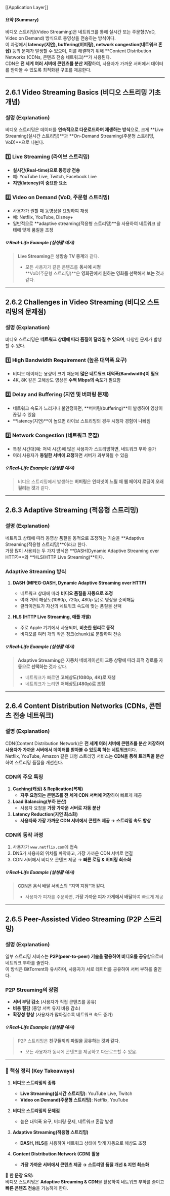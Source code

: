 [[Application Layer]]

#### **요약 (Summary)**

비디오 스트리밍(Video Streaming)은 네트워크를 통해 실시간 또는 주문형(VoD, Video on Demand) 방식으로 동영상을 전송하는 방식이다.  
이 과정에서 **latency(지연), buffering(버퍼링), network congestion(네트워크 혼잡)** 등의 문제가 발생할 수 있으며, 이를 해결하기 위해 **Content Distribution Networks (CDNs, 콘텐츠 전송 네트워크)**가 사용된다.  
CDN은 **전 세계 여러 서버에 콘텐츠를 분산 저장**하여, 사용자가 가까운 서버에서 데이터를 받아볼 수 있도록 최적화된 구조를 제공한다.

---

## **2.6.1 Video Streaming Basics (비디오 스트리밍 기초 개념)**

### **설명 (Explanation)**

비디오 스트리밍은 데이터를 **연속적으로 다운로드하며 재생하는 방식**으로, 크게 **Live Streaming(실시간 스트리밍)**과 **On-Demand Streaming(주문형 스트리밍, VoD)**으로 나뉜다.

### **1️⃣ Live Streaming (라이브 스트리밍)**

- **실시간(Real-time)으로 동영상 전송**
- 예: YouTube Live, Twitch, Facebook Live
- **지연(latency)이 중요한 요소**

### **2️⃣ Video on Demand (VoD, 주문형 스트리밍)**

- 사용자가 원할 때 동영상을 요청하여 재생
- 예: Netflix, YouTube, Disney+
- 일반적으로 **adaptive streaming(적응형 스트리밍)**을 사용하여 네트워크 상태에 맞게 품질을 조정

##### **💡 Real-Life Example (실생활 예시)**

> **Live Streaming**은 **생방송 TV 중계**와 같다.
> 
> - 모든 사용자가 같은 콘텐츠를 **동시에 시청**  
>     **VoD(주문형 스트리밍)**은 **영화관에서 원하는 영화를 선택해서 보는 것**과 같다.

---

## **2.6.2 Challenges in Video Streaming (비디오 스트리밍의 문제점)**

### **설명 (Explanation)**

비디오 스트리밍은 **네트워크 상태에 따라 품질이 달라질 수 있으며**, 다양한 문제가 발생할 수 있다.

### **1️⃣ High Bandwidth Requirement (높은 대역폭 요구)**

- 비디오 데이터는 용량이 크기 때문에 **많은 네트워크 대역폭(Bandwidth)이 필요**
- 4K, 8K 같은 고해상도 영상은 **수백 Mbps의 속도**가 필요함

### **2️⃣ Delay and Buffering (지연 및 버퍼링 문제)**

- 네트워크 속도가 느리거나 불안정하면, **버퍼링(buffering)**이 발생하여 영상이 끊길 수 있음
- **latency(지연)**이 높으면 라이브 스트리밍의 경우 시청자 경험이 나빠짐

### **3️⃣ Network Congestion (네트워크 혼잡)**

- 특정 시간대(예: 저녁 시간)에 많은 사용자가 스트리밍하면, 네트워크 부하 증가
- 여러 사용자가 **동일한 서버에 요청**하면 서버가 과부하될 수 있음

##### **💡 Real-Life Example (실생활 예시)**

> 비디오 스트리밍에서 발생하는 **버퍼링**은 **인터넷이 느릴 때 웹 페이지 로딩이 오래 걸리는 것**과 같다.

---

## **2.6.3 Adaptive Streaming (적응형 스트리밍)**

### **설명 (Explanation)**

네트워크 상태에 따라 동영상 품질을 동적으로 조정하는 기술을 **Adaptive Streaming(적응형 스트리밍)**이라고 한다.  
가장 많이 사용되는 두 가지 방식은 **DASH(Dynamic Adaptive Streaming over HTTP)**와 **HLS(HTTP Live Streaming)**이다.

### **Adaptive Streaming 방식**

1. **DASH (MPEG-DASH, Dynamic Adaptive Streaming over HTTP)**
    
    - 네트워크 상태에 따라 **비디오 품질을 자동으로 조정**
    - 여러 개의 해상도(1080p, 720p, 480p 등)로 영상을 준비해둠
    - 클라이언트가 자신의 네트워크 속도에 맞는 품질을 선택
2. **HLS (HTTP Live Streaming, 애플 개발)**
    
    - 주로 Apple 기기에서 사용되며, **비슷한 원리로 동작**
    - 비디오를 여러 개의 작은 청크(chunk)로 분할하여 전송

##### **💡 Real-Life Example (실생활 예시)**

> **Adaptive Streaming**은 **자동차 네비게이션이 교통 상황에 따라 최적 경로를 자동으로 선택하는 것**과 같다.
> 
> - 네트워크가 빠르면 **고해상도(1080p, 4K)로 재생**
> - 네트워크가 느리면 **저해상도(480p)로 조정**

---

## **2.6.4 Content Distribution Networks (CDNs, 콘텐츠 전송 네트워크)**

### **설명 (Explanation)**

CDN(Content Distribution Network)은 **전 세계 여러 서버에 콘텐츠를 분산 저장하여 사용자가 가까운 서버에서 데이터를 받아볼 수 있도록 하는 네트워크**이다.  
Netflix, YouTube, Amazon 같은 대형 스트리밍 서비스는 **CDN을 통해 트래픽을 분산**하여 스트리밍 품질을 개선한다.

### **CDN의 주요 특징**

1. **Caching(캐싱) & Replication(복제)**
    - **자주 요청되는 콘텐츠를 전 세계 CDN 서버에 저장**하여 빠르게 제공
2. **Load Balancing(부하 분산)**
    - 사용자 요청을 **가장 가까운 서버로 자동 분산**
3. **Latency Reduction(지연 최소화)**
    - **사용자와 가장 가까운 CDN 서버에서 콘텐츠 제공 → 스트리밍 속도 향상**

### **CDN의 동작 과정**

1. 사용자가 `www.netflix.com`에 접속
2. DNS가 사용자의 위치를 파악하고, 가장 가까운 CDN 서버로 연결
3. CDN 서버에서 비디오 콘텐츠 제공 → **빠른 로딩 & 버퍼링 최소화**

##### **💡 Real-Life Example (실생활 예시)**

> **CDN은 음식 배달 서비스의 "지역 지점"과 같다.**
> 
> - 사용자가 피자를 주문하면, **가장 가까운 피자 가게에서 배달**하여 빠르게 제공

---

## **2.6.5 Peer-Assisted Video Streaming (P2P 스트리밍)**

### **설명 (Explanation)**

일부 스트리밍 서비스는 **P2P(peer-to-peer) 기술을 활용하여 비디오를 공유**함으로써 네트워크 부하를 줄인다.  
이 방식은 BitTorrent와 유사하며, 사용자가 서로 데이터를 공유하여 서버 부하를 줄인다.

### **P2P Streaming의 장점**

- **서버 부담 감소** (사용자가 직접 콘텐츠를 공유)
- **비용 절감** (중앙 서버 유지 비용 감소)
- **확장성 향상** (사용자가 많아질수록 네트워크 속도 증가)

##### **💡 Real-Life Example (실생활 예시)**

> P2P 스트리밍은 **친구들끼리 파일을 공유하는 것과 같다.**
> 
> - 모든 사용자가 동시에 콘텐츠를 제공하고 다운로드할 수 있음.

---

### **📌 핵심 정리 (Key Takeaways)**

1. **비디오 스트리밍의 종류**
    
    - **Live Streaming(실시간 스트리밍)**: YouTube Live, Twitch
    - **Video on Demand(주문형 스트리밍)**: Netflix, YouTube
2. **비디오 스트리밍의 문제점**
    
    - 높은 대역폭 요구, 버퍼링 문제, 네트워크 혼잡 발생
3. **Adaptive Streaming(적응형 스트리밍)**
    
    - **DASH, HLS**를 사용하여 네트워크 상태에 맞게 자동으로 해상도 조정
4. **Content Distribution Network (CDN) 활용**
    
    - **가장 가까운 서버에서 콘텐츠 제공 → 스트리밍 품질 개선 & 지연 최소화**

🚀 **한 문장 요약:**  
비디오 스트리밍은 **Adaptive Streaming & CDN**을 활용하여 네트워크 부하를 줄이고 **빠른 콘텐츠 전송**을 가능하게 한다.